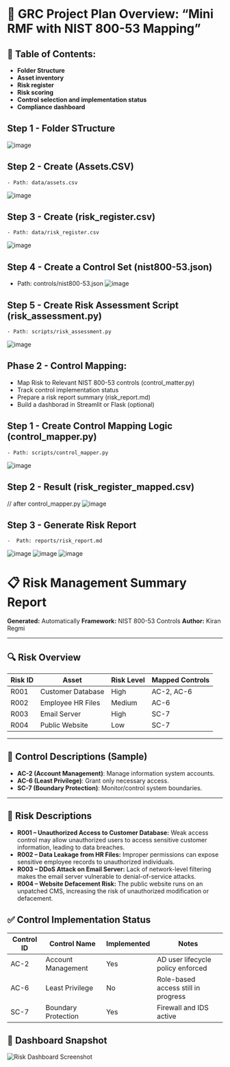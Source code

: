 # 📌 GRC Project Plan Overview: “Mini RMF with NIST 800-53 Mapping”

## 💼 Table of Contents:
* **Folder Structure**
* **Asset inventory**
* **Risk register**
* **Risk scoring**
* **Control selection and implementation status**
* **Compliance dashboard**

## Step 1 - Folder STructure
![image](https://github.com/user-attachments/assets/0ecd7888-8205-4066-a387-49645feb9629)

## Step 2 - Create (Assets.CSV)
    - Path: data/assets.csv
![image](https://github.com/user-attachments/assets/a69356a8-04a8-4722-96e9-bd15400996e6)
    
## Step 3 - Create (risk_register.csv)
    - Path: data/risk_register.csv
![image](https://github.com/user-attachments/assets/e85b075f-524f-4602-a0be-9874e5c9260a)

## Step 4 - Create a Control Set (nist800-53.json)
   - Path: controls/nist800-53.json
![image](https://github.com/user-attachments/assets/676e952f-4577-4c42-b54d-2d935fcba292)

## Step 5 - Create Risk Assessment Script (risk_assessment.py)
    - Path: scripts/risk_assessment.py
![image](https://github.com/user-attachments/assets/4c41a352-8b3c-46de-9d46-041950e80d28)

## Phase 2 - Control Mapping:
* Map Risk to Relevant NIST 800-53 controls (control_matter.py)
* Track control implementation status
* Prepare a risk report summary (risk_report.md)
* Build a dashborad in Streamlit or Flask (optional)

## Step 1 - Create Control Mapping Logic (control_mapper.py)
    - Path: scripts/control_mapper.py
![image](https://github.com/user-attachments/assets/2a6a8a61-8bfd-4ea4-88ad-92da6efe0227)
    
## Step 2 - Result (risk_register_mapped.csv)
// after control_mapper.py
![image](https://github.com/user-attachments/assets/8c0eb3c6-17cb-4b41-b035-1db92cb59f9b)

## Step 3 - Generate Risk Report
    -  Path: reports/risk_report.md
![image](https://github.com/user-attachments/assets/2f2b5b50-5b9f-4121-8f37-41d9cda230ca)
![image](https://github.com/user-attachments/assets/638bb539-54e0-4ae7-830f-399096ff74a0)
![image](https://github.com/user-attachments/assets/446f2dcb-b2b3-47e7-8f54-d5cb69fb2123)

# 📋 Risk Management Summary Report

**Generated:** Automatically
**Framework:** NIST 800-53 Controls
**Author:** Kiran Regmi

---

## 🔍 Risk Overview

| Risk ID | Asset             | Risk Level | Mapped Controls |
| ------- | ----------------- | ---------- | --------------- |
| R001    | Customer Database | High       | AC-2, AC-6      |
| R002    | Employee HR Files | Medium     | AC-6            |
| R003    | Email Server      | High       | SC-7            |
| R004    | Public Website    | Low        | SC-7            |

---

## 📌 Control Descriptions (Sample)

* **AC-2 (Account Management)**: Manage information system accounts.
* **AC-6 (Least Privilege)**: Grant only necessary access.
* **SC-7 (Boundary Protection)**: Monitor/control system boundaries.

---
## 🛑 Risk Descriptions

- **R001 – Unauthorized Access to Customer Database:** Weak access control may allow unauthorized users to access sensitive customer information, leading to data breaches.
- **R002 – Data Leakage from HR Files:** Improper permissions can expose sensitive employee records to unauthorized individuals.
- **R003 – DDoS Attack on Email Server:** Lack of network-level filtering makes the email server vulnerable to denial-of-service attacks.
- **R004 – Website Defacement Risk:** The public website runs on an unpatched CMS, increasing the risk of unauthorized modification or defacement.

## ✅ Control Implementation Status

| Control ID | Control Name         | Implemented | Notes                                |
|------------|----------------------|-------------|--------------------------------------|
| AC-2       | Account Management   | Yes         | AD user lifecycle policy enforced    |
| AC-6       | Least Privilege      | No          | Role-based access still in progress  |
| SC-7       | Boundary Protection  | Yes         | Firewall and IDS active              |

## 📸 Dashboard Snapshot

![Risk Dashboard Screenshot](images/dashboard.png)



    

    
            


